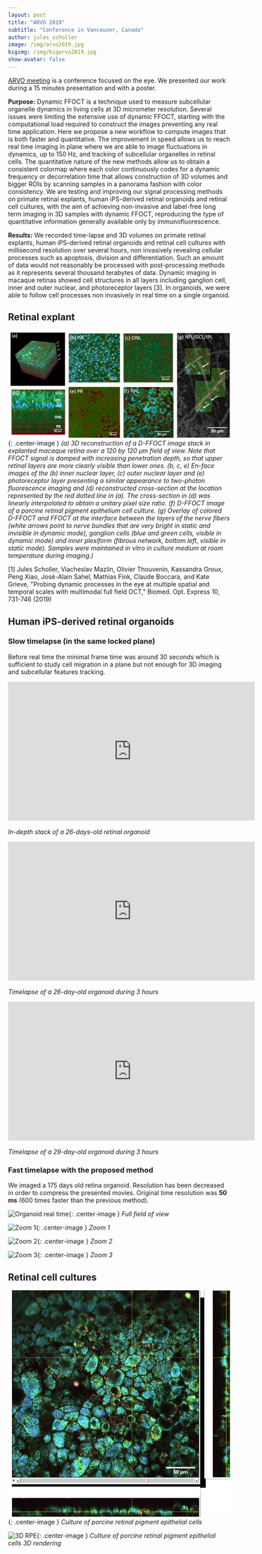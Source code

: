 ```yaml
---
layout: post
title: "ARVO 2019"
subtitle: "Conference in Vancouver, Canada"
author: jules_scholler
image: /img/arvo2019.jpg
bigimg: /img/bigarvo2019.jpg
show-avatar: false
---
```


[ARVO meeting](https://www.arvo.org/annual-meeting/) is a conference focused on the eye. We presented our work during a 15 minutes presentation and with a poster.

**Purpose:** Dynamic FFOCT is a technique used to measure subcellular organelle dynamics in living cells at 3D micrometer resolution. Several issues were limiting the extensive use of dynamic FFOCT, starting with the computational load required to construct the images preventing any real time application. Here we propose a new workflow to compute images that is both faster and quantitative. The improvement in speed allows us to reach real time imaging in plane where we are able to image fluctuations in dynamics, up to 150 Hz, and tracking of subcellular organelles in retinal cells. The quantitative nature of the new methods allow us to obtain a consistent colormap where each color continuously codes for a dynamic frequency or decorrelation time that allows construction of 3D volumes and bigger ROIs by scanning samples in a panorama fashion with color consistency. We are testing and improving our signal processing methods on primate retinal explants, human iPS-derived retinal organoids and retinal cell cultures, with the aim of achieving non-invasive and label-free long term imaging in 3D samples with dynamic FFOCT, reproducing the type of quantitative information generally available only by immunofluorescence.

**Results:** We recorded time-lapse and 3D volumes on primate retinal explants, human iPS-derived retinal organoids and retinal cell cultures with millisecond resolution over several hours, non invasively revealing cellular processes such as apoptosis, division and differentiation. Such an amount of data would not reasonably be processed with post-processing methods as it represents several thousand terabytes of data. Dynamic imaging in macaque retinas showed cell structures in all layers including ganglion cell, inner and outer nuclear, and photoreceptor layers [3]. In organoids, we were able to follow cell processes non invasively in real time on a single organoid.

## Retinal explant

![Macaque retina](../img/macaque_retina.png){: .center-image }
*(a) 3D reconstruction of a D-FFOCT image stack in explanted macaque retina over a 120 by 120 $\mu m$ field of view. Note that FFOCT signal is damped with increasing penetration depth, so that upper retinal layers are more clearly visible than lower ones. (b, c, e) En-face images of the (b) inner nuclear layer, (c) outer nuclear layer and (e) photoreceptor layer presenting a similar appearance to two-photon fluorescence imaging and (d) reconstructed cross-section at the location represented by the red dotted line in (a). The cross-section in (d) was linearly interpolated to obtain a unitary pixel size ratio. (f) D-FFOCT image of a porcine retinal pigment epithelium cell culture. (g) Overlay of colored D-FFOCT and FFOCT at the interface between the layers of the nerve fibers (white arrows point to nerve bundles that are very bright in static and invisible in dynamic mode), ganglion cells (blue and green cells, visible in dynamic mode) and inner plexiform (fibrous network, bottom left, visible in static mode). Samples were maintained in vitro in culture medium at room temperature during imaging.)*

[1] Jules Scholler, Viacheslav Mazlin, Olivier Thouvenin, Kassandra Groux, Peng Xiao, José-Alain Sahel, Mathias Fink, Claude Boccara, and Kate Grieve, "Probing dynamic processes in the eye at multiple spatial and temporal scales with multimodal full field OCT," Biomed. Opt. Express 10, 731-746 (2019)

## Human iPS-derived retinal organoids

### Slow timelapse (in the same locked plane)

Before real time the minimal frame time was around 30 seconds which is sufficient to study cell migration in a plane but not enough for 3D imaging and subcellular features tracking.

<center>
<iframe width="560" height="315" src="https://www.youtube.com/embed/WO-90vjs98A" frameborder="0" allow="accelerometer; autoplay; encrypted-media; gyroscope; picture-in-picture" allowfullscreen></iframe>
</center>

*In-depth stack of a 26-days-old retinal organoid*

<center>
<iframe width="560" height="315" src="https://www.youtube.com/embed/seZaHMkvCck" frameborder="0" allow="accelerometer; autoplay; encrypted-media; gyroscope; picture-in-picture" allowfullscreen></iframe>
</center>

*Timelapse of a 26-day-old organoid during 3 hours*

<center>
  <iframe width="560" height="315" src="https://www.youtube.com/embed/j3fpfTOdiro" frameborder="0" allow="accelerometer; autoplay; encrypted-media; gyroscope; picture-in-picture" allowfullscreen></iframe>
</center>

*Timelapse of a 29-day-old organoid during 3 hours*

### Fast timelapse with the proposed method

We imaged a 175 days old retina organoid. Resolution has been decreased in order to compress the presented movies. Original time resolution was **50 ms** (600 times faster than the previous method).

![Organoid real time](../img/full_real_time.gif){: .center-image }
*Full field of view*

![Zoom 1](../img/zoom1.gif){: .center-image }
*Zoom 1*

![Zoom 2](../img/zoom2.gif){: .center-image }
*Zoom 2*

![Zoom 3](../img/zoom3.gif){: .center-image }
*Zoom 3*

## Retinal cell cultures

![RPE](../img/rpe.png){: .center-image }
*Culture of porcine retinal pigment epithelial cells*

![3D RPE](../img/rpe.gif){: .center-image }
*Culture of porcine retinal pigment epithelial cells 3D rendering*

